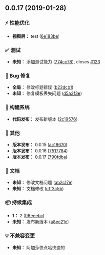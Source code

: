 ## 0.0.17 (2019-01-28)

### ⚡️ 性能优化

* **视图层：** test ([6e183be](https://github.com/qinmudi/wii-changelog/commit/6e183be))


### ✅ 测试

* **未知：** 添加测试能力 ([774cc78](https://github.com/qinmudi/wii-changelog/commit/774cc78)), closes [#123](https://github.com/qinmudi/wii-changelog/issues/123)


### 🐛 Bug 修复

* **全局：** 修改标题错误 ([b22dcb1](https://github.com/qinmudi/wii-changelog/commit/b22dcb1))
* **未知：** 修复模板丢失问题 ([d5a3f3e](https://github.com/qinmudi/wii-changelog/commit/d5a3f3e))


### 👷 构建系统

* **代码发布：** 发布新版本 ([2c19576](https://github.com/qinmudi/wii-changelog/commit/2c19576))


### 📃 其他

* **版本发布：** 0.0.15 ([ac18670](https://github.com/qinmudi/wii-changelog/commit/ac18670))
* **版本发布：** 0.0.16 ([7517784](https://github.com/qinmudi/wii-changelog/commit/7517784))
* **版本发布：** 0.0.17 ([790fdba](https://github.com/qinmudi/wii-changelog/commit/790fdba))


### 📝 文档

* **未知：** 修改文档问题 ([ab2c17e](https://github.com/qinmudi/wii-changelog/commit/ab2c17e))
* **未知：** 文档修改 ([c1f3c5b](https://github.com/qinmudi/wii-changelog/commit/c1f3c5b))


### 📦 持续集成

* **1：** 2 ([06eeebc](https://github.com/qinmudi/wii-changelog/commit/06eeebc))
* **未知：** 发布新版本 ([a8ec21c](https://github.com/qinmudi/wii-changelog/commit/a8ec21c))


### 💡 不兼容变更

* **未知：** 阿加莎快点哈快速的



